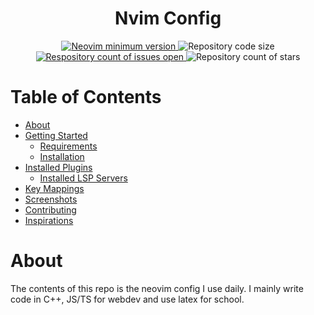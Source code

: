 <div align="center">
  <h1>Nvim Config</h1>
  <a href="https://github.com/neovim/neovim/releases/tag/stable">
    <img 
      src="https://img.shields.io/badge/Neovim-0.8.1-blueviolet.svg?style=flat-square&logo=Neovim&logoColor=green" 
      alt="Neovim minimum version"/>
  </a>
  <a>
    <img 
      src="https://img.shields.io/github/languages/code-size/maxkopitz/nvim-config" 
      alt="Repository code size" />
  </a>
  <a href="https://github.com/maxkopitz/nvim-config/">
    <img 
      src="https://img.shields.io/github/issues/maxkopitz/nvim-config" 
      alt="Respository count of issues open" />
  </a>
  <a>
    <img 
      src="https://img.shields.io/github/stars/maxkopitz/nvim-config" 
      alt="Repository count of stars" />
  </a>
</div>

# Table of Contents 
- [About](#about)
- [Getting Started](#getting-started)
  - [Requirements](#requirements)
  - [Installation](#installation)
- [Installed Plugins](#installed-plugins)
    - [Installed LSP Servers](#installed-lsp-servers)
- [Key Mappings](#key-mappings)
- [Screenshots](#screenshots)
- [Contributing](#contributing)
- [Inspirations](#inspirations)


# About 

The contents of this repo is the neovim config I use daily. I mainly write code in C++, JS/TS for webdev and use latex for school.
